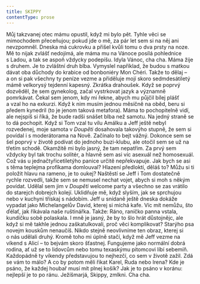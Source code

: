 ```yaml
---
title: SKIPPY
contentType: prose
---
```


  

Můj takzvanej otec mámu opustil, když mi bylo pět. Tyhle věci se mimochodem přeceňujou; pokud jde o mě, za pár let sem si na něj ani nevzpomněl. Dneska má cukrovku a přišel kvůli tomu o dva prsty na noze. Mě to nijak zvlášť nedojímá, ale máma mu na Vánoce posílá pohlednice s Ladou, a tak se aspoň vždycky podepíšu. Idyla Vánoc, cha cha. Máma žije s druhem. Je to zvláštní druh blba. Vymyslel například, že budou s matkou dávat oba důchody do krabice od bonboniéry Mon Chéri. Takže to dělaj – a on si pak všechny ty peníze vezme a přiděluje mojí skoro sedmdesátiletý mámě velkorysý tejdenní kapesný. Zkrátka drahoušek. Když se poprvý dozvěděl, že sem gynekolog, začal vystrkovat jazyk a významně pomrkávat. Čekal sem jenom, kdy mi řekne, abych mu půjčil bílej plášť a vzal ho na exkurzi. Když k nim musím jednou měsíčně na oběd, beru si předem kynedril (to je jenom taková metafora). Máma to pochopitelně vidí, ale nejspíš si říká, že bude radši snášet blba než samotu. Na jedný straně se to dá pochopit. Když si Tom vzal tu vílu Amálku a Jeff ještě nebyl rozvedenej, moje samota v _Doupěti_ dosahovala takovýho stupně, že sem si povídal i s moderátorama na Nově. Začínalo to bejt vážný. Dokonce sem se šel poprvý v životě podívat do jednoho buzi-klubu, ale otočil sem se už na třetím schodě. Okamžitě mi bylo jasný, že tam nepatřim. Za prvý sem vždycky byl tak trochu solitér, a hlavně sem asi víc asexuál než homosexuál. Což vás u jednačtyřicetiletýho panice určitě nepřekvapuje. Jak bych se asi s těma teplejma profíkama domlouval? Hlazení předloktí, děláš to? Můžu si ti položit hlavu na rameno, je to oukej? Naštěstí se Jeff i Tom dostatečně rychle rozvedli, takže sem se nemusel nechat vojet, abych si moh s někým povídat. Udělal sem jim v _Doupěti_ welcome party a všechno se zas vrátilo do starejch dobrejch kolejí. Uklidňuje mě, když slyším, jak se sprchujou nebo v kuchyni třískaj s nádobím. Jeff u snídaně ještě dneska dokáže vypadat jako Michelangelův David, kterej si míchá kafe. Víc mít nemůžu, što ďélať, jak říkávala naše ruštinářka. Takže: Ráno, raníčko panna vstala, kundičku sobě polaskala. I mně je jasný, že by to šlo hrát důstojnějc, ale když si mě takhle jednou zaškatulkovali, proč věci komplikovat? Starýho psa novejm kouskům nenaučíš. Nikdo stejně neovlivníme ten obraz, kterej si o nás udělali druhý. Kromě toho mi úplně stačí, když mě Jeff vezme na víkend s Alicí – to bejvám skoro šťastnej. Fungujeme jako normální dobrá rodina, ať už se to lidovcům nebo tomu texaskýmu pitomcovi líbí sebemíň. Každopádně ty víkendy představujou to nejhezčí, co sem v životě zažil. Zdá se vám to málo? A co by potom měli řikat Karel, Ruda nebo Irena? Kde je psáno, že každej houbař musí mít plnej košík? Jak je to psáno v koránu: nejlepší je to po ránu. Ježíšmarjá, Skippy, zmlkni. Cha cha.
